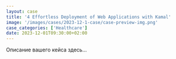 ```yaml
---
layout: case
title: '4 Effortless Deployment of Web Applications with Kamal'
image: '/images/cases/2023-12-1-case/case-preview-img.png'
case_categories: ['Healthcare']
date: 2023-12-01T09:30:00+02:00
---
```


Описание вашего кейса здесь...
